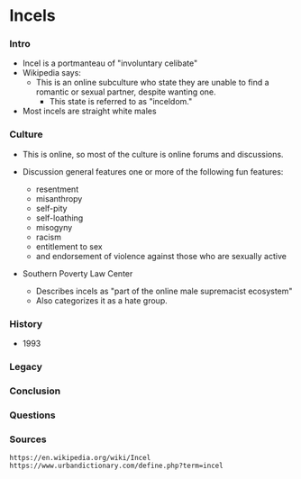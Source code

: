 Incels
===
### Intro
* Incel is a portmanteau of "involuntary celibate"
* Wikipedia says:
  * This is an online subculture who state they are unable to find a romantic or sexual partner, despite wanting one.
    * This state is referred to as "inceldom."
* Most incels are straight white males

### Culture
* This is online, so most of the culture is online forums and discussions.
* Discussion general features one or more of the following fun features:
  * resentment
  * misanthropy
  * self-pity
  * self-loathing
  * misogyny
  * racism
  * entitlement to sex
  * and endorsement of violence against those who are sexually active

* Southern Poverty Law Center
  * Describes incels as "part of the online male supremacist ecosystem"
  * Also categorizes it as a hate group.

### History
* 1993

### Legacy
### Conclusion
### Questions

### Sources
```
https://en.wikipedia.org/wiki/Incel
https://www.urbandictionary.com/define.php?term=incel
```
